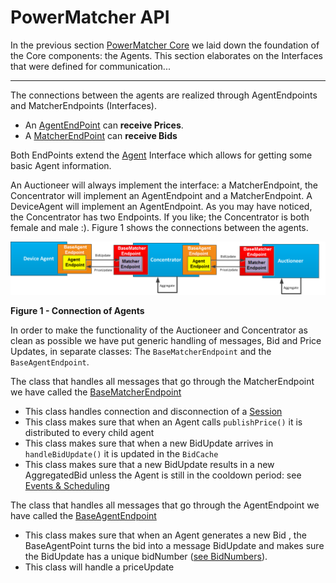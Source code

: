# PowerMatcher API

In the previous section [PowerMatcher Core](PowerMatcher-Core.md) we laid down the foundation of the Core components: the Agents. This section elaborates on the Interfaces that were defined for communication...

--------------------------

The connections between the agents are realized through AgentEndpoints and MatcherEndpoints (Interfaces).

* An [AgentEndPoint](https://github.com/flexiblepower/powermatcher/blob/master/net.powermatcher.api/src/net/powermatcher/api/AgentEndpoint.java) can **receive Prices**.
* A  [MatcherEndPoint](https://github.com/flexiblepower/powermatcher/blob/master/net.powermatcher.api/src/net/powermatcher/api/MatcherEndpoint.java) can **receive Bids** 

Both EndPoints extend the [Agent](https://github.com/flexiblepower/powermatcher/blob/master/net.powermatcher.api/src/net/powermatcher/api/Agent.java) Interface which allows for getting some basic Agent information.

An Auctioneer will always implement the interface: a MatcherEndpoint, the Concentrator will implement an AgentEndpoint and a MatcherEndpoint. A DeviceAgent will implement an AgentEndpoint. As you may have noticed, the Concentrator has two Endpoints. If you like; the Concentrator is both female and male :). Figure 1 shows the connections between the agents. 

![](agentendpoints3.png)

**Figure 1 - Connection of Agents**

In order to make the functionality of the Auctioneer and Concentrator as clean as possible we have put generic handling of messages, Bid and Price Updates, in separate classes: The `BaseMatcherEndpoint` and the `BaseAgentEndpoint`.

The class that handles all messages that go through the MatcherEndpoint we have called the [BaseMatcherEndpoint](https://github.com/flexiblepower/powermatcher/blob/master/net.powermatcher.core/src/net/powermatcher/core/BaseMatcherEndpoint.java)

* This class handles connection and disconnection of a [Session](Session.md) 
* This class makes sure that when an Agent calls `publishPrice()` it is distributed to every child agent
* This class makes sure that when a new BidUpdate arrives in `handleBidUpdate()` it is updated in the `BidCache`
* This class makes sure that a new BidUpdate results in a new AggregatedBid unless the Agent is still in the cooldown period: see [Events & Scheduling](Events-Scheduling.md)
 
The class that handles all messages that go through the AgentEndpoint we have called the [BaseAgentEndpoint](https://github.com/flexiblepower/powermatcher/blob/master/net.powermatcher.core/src/net/powermatcher/core/BaseAgentEndpoint.java)

* This class makes sure that when an Agent generates a new Bid , the BaseAgentPoint turns the bid into a message BidUpdate and makes sure the BidUpdate has a unique bidNumber ([see BidNumbers](BidNumbers.md)).
* This class will handle a priceUpdate


